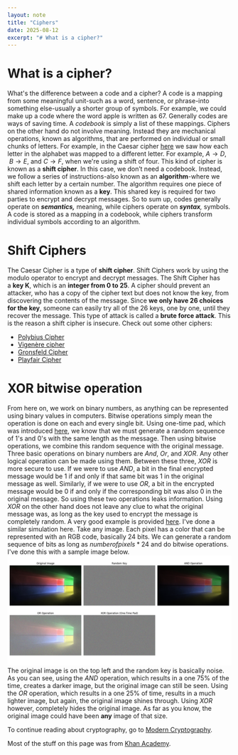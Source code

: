 ```yaml
---
layout: note
title: "Ciphers"
date: 2025-08-12
excerpt: "# What is a cipher?"
---
```


# What is a cipher?
What's the difference between a code and a cipher?
A code is a mapping from some meaningful unit-such as a word, sentence, or phrase-into something else-usually a shorter group of symbols. For example, we could make up a code where the word apple is written as 67. Generally codes are ways of saving time. A _codebook_ is simply a list of these mappings.
Ciphers on the other hand do not involve meaning. Instead they are mechanical operations, known as algorithms, that are performed on individual or small chunks of letters. For example, in the Caesar cipher [here](introduction-to-cryptography) we saw how each letter in the alphabet was mapped to a different letter. For example, $A \rightarrow D$,  $B \rightarrow E$, and $C \rightarrow F$, when we're using a shift of four. This kind of cipher is known as a **shift cipher**. In this case, we don’t need a codebook. Instead, we follow a series of instructions-also known as an **algorithm**-where we shift each letter by a certain number. The algorithm requires one piece of shared information known as a **key**. This shared key is required for two parties to encrypt and decrypt messages.
So to sum up, codes generally operate on _**semantics,**_ meaning, while ciphers operate on _**syntax**,_ symbols. A code is stored as a mapping in a codebook, while ciphers transform individual symbols according to an algorithm.

# Shift Ciphers
The Caesar Cipher is a type of **shift cipher**. Shift Ciphers work by using the modulo operator to encrypt and decrypt messages. The Shift Cipher has a **key K**, which is an **integer from 0 to 25**.
A cipher should prevent an attacker, who has a copy of the cipher text but does not know the key, from discovering the contents of the message. Since **we only have 26 choices for the key**, someone can easily try all of the 26 keys, one by one, until they recover the message. This type of attack is called a **brute force attack**. This is the reason a shift cipher is insecure.
Check out some other ciphers:
- [Polybius Cipher](https://en.wikipedia.org/wiki/Polybius_square)
- [Vigenère cipher](https://en.wikipedia.org/wiki/Vigen%C3%A8re_cipher)
- [Gronsfeld Cipher](https://en.wiktionary.org/wiki/Gronsfeld_cipher)
- [Playfair Cipher](https://en.wikipedia.org/wiki/Playfair_cipher)

# XOR bitwise operation
From here on, we work on binary numbers, as anything can be represented using binary values in computers. Bitwise operations simply mean the operation is done on each and every single bit.
Using one-time pad, which was introduced [here](introduction-to-cryptography), we know that we must generate a random sequence of 1's and 0's with the same length as the message. Then using bitwise operations, we combine this random sequence with the original message. Three basic operations on binary numbers are *And*, *Or*, and *XOR*. Any other logical operation can be made using them. Between these three, _XOR_ is more secure to use. If we were to use _AND_, a bit in the final encrypted message would be 1 if and only if that same bit was 1 in the original message as well. Similarly, if we were to use _OR_, a bit in the encrypted message would be 0 if and only if the corresponding bit was also 0 in the original message. So using these two operations leaks information. Using _XOR_ on the other hand does not leave any clue to what the original message was, as long as the key used to encrypt the message is completely random.
A very good example is provided [here](https://www.khanacademy.org/computing/computer-science/cryptography/ciphers/a/xor-and-the-one-time-pad). I've done a similar simulation here. Take any image. Each pixel has a color that can be represented with an RGB code, basically 24 bits. We can generate a random sequence of bits as long as $number of pixels * 24$ and do bitwise operations. I've done this with a sample image below.
![Figure_1.png](/assets/Cryptography/Figure_1.png)
The original image is on the top left and the random key is basically noise. As you can see, using the _AND_ operation, which results in a one $75 \%$ of the time, creates a darker image, but the original image can still be seen. Using the _OR_ operation, which results in a one $25 \%$ of time, results in a much lighter image, but again, the original image shines through. Using _XOR_ however, completely hides the original image. As far as you know, the original image could have been __any__ image of that size. 

To continue reading about cryptography, go to [Modern Cryptography](modern-cryptography).

Most of the stuff on this page was from [Khan Academy](https://www.khanacademy.org/computing/computer-science/cryptography).